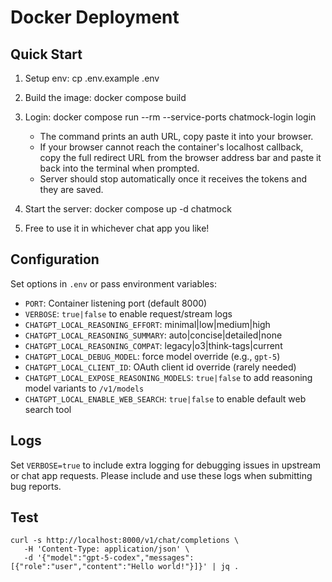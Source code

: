 # Docker Deployment

## Quick Start
1) Setup env:
   cp .env.example .env

2) Build the image:
   docker compose build

3) Login:
   docker compose run --rm --service-ports chatmock-login login
   - The command prints an auth URL, copy paste it into your browser.
   - If your browser cannot reach the container's localhost callback, copy the full redirect URL from the browser address bar and paste it back into the terminal when prompted.
   - Server should stop automatically once it receives the tokens and they are saved.

4) Start the server:
   docker compose up -d chatmock

5) Free to use it in whichever chat app you like!

## Configuration
Set options in `.env` or pass environment variables:
- `PORT`: Container listening port (default 8000)
- `VERBOSE`: `true|false` to enable request/stream logs
- `CHATGPT_LOCAL_REASONING_EFFORT`: minimal|low|medium|high
- `CHATGPT_LOCAL_REASONING_SUMMARY`: auto|concise|detailed|none
- `CHATGPT_LOCAL_REASONING_COMPAT`: legacy|o3|think-tags|current
- `CHATGPT_LOCAL_DEBUG_MODEL`: force model override (e.g., `gpt-5`)
- `CHATGPT_LOCAL_CLIENT_ID`: OAuth client id override (rarely needed)
- `CHATGPT_LOCAL_EXPOSE_REASONING_MODELS`: `true|false` to add reasoning model variants to `/v1/models`
- `CHATGPT_LOCAL_ENABLE_WEB_SEARCH`: `true|false` to enable default web search tool

## Logs
Set `VERBOSE=true` to include extra logging for debugging issues in upstream or chat app requests. Please include and use these logs when submitting bug reports.

## Test

```
curl -s http://localhost:8000/v1/chat/completions \
   -H 'Content-Type: application/json' \
   -d '{"model":"gpt-5-codex","messages":[{"role":"user","content":"Hello world!"}]}' | jq .
```
